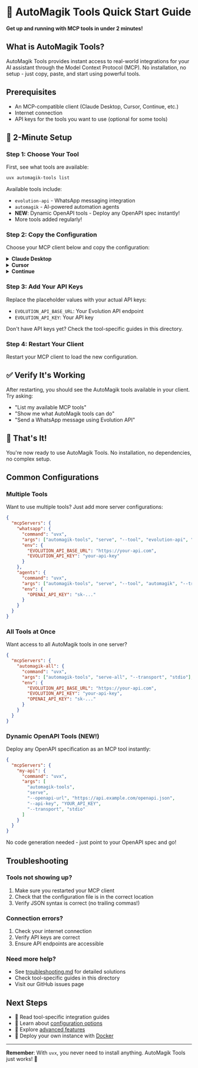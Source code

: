 # 🚀 AutoMagik Tools Quick Start Guide

**Get up and running with MCP tools in under 2 minutes!**

## What is AutoMagik Tools?

AutoMagik Tools provides instant access to real-world integrations for your AI assistant through the Model Context Protocol (MCP). No installation, no setup - just copy, paste, and start using powerful tools.

## Prerequisites

- An MCP-compatible client (Claude Desktop, Cursor, Continue, etc.)
- Internet connection
- API keys for the tools you want to use (optional for some tools)

## 🎯 2-Minute Setup

### Step 1: Choose Your Tool

First, see what tools are available:

```bash
uvx automagik-tools list
```

Available tools include:
- `evolution-api` - WhatsApp messaging integration
- `automagik` - AI-powered automation agents
- **NEW**: Dynamic OpenAPI tools - Deploy any OpenAPI spec instantly!
- More tools added regularly!

### Step 2: Copy the Configuration

Choose your MCP client below and copy the configuration:

<details>
<summary><b>Claude Desktop</b></summary>

Add to your Claude Desktop config file:
- **macOS**: `~/Library/Application Support/Claude/claude_desktop_config.json`
- **Windows**: `%APPDATA%\Claude\claude_desktop_config.json`

```json
{
  "mcpServers": {
    "automagik": {
      "command": "uvx",
      "args": ["automagik-tools", "serve", "--tool", "evolution-api", "--transport", "stdio"],
      "env": {
        "EVOLUTION_API_BASE_URL": "https://your-api.com",
        "EVOLUTION_API_KEY": "your-api-key"
      }
    }
  }
}
```

</details>

<details>
<summary><b>Cursor</b></summary>

Add to your Cursor settings:

```json
{
  "mcp": {
    "servers": {
      "automagik": {
        "command": "uvx",
        "args": ["automagik-tools", "serve", "--tool", "evolution-api", "--transport", "stdio"]
      }
    }
  }
}
```

</details>

<details>
<summary><b>Continue</b></summary>

Add to your Continue configuration:

```json
{
  "mcpServers": [
    {
      "name": "automagik",
      "command": "uvx",
      "args": ["automagik-tools", "serve", "--tool", "evolution-api", "--transport", "stdio"]
    }
  ]
}
```

</details>

### Step 3: Add Your API Keys

Replace the placeholder values with your actual API keys:
- `EVOLUTION_API_BASE_URL`: Your Evolution API endpoint
- `EVOLUTION_API_KEY`: Your API key

Don't have API keys yet? Check the tool-specific guides in this directory.

### Step 4: Restart Your Client

Restart your MCP client to load the new configuration.

## ✅ Verify It's Working

After restarting, you should see the AutoMagik tools available in your client. Try asking:

- "List my available MCP tools"
- "Show me what AutoMagik tools can do"
- "Send a WhatsApp message using Evolution API"

## 🎉 That's It!

You're now ready to use AutoMagik Tools. No installation, no dependencies, no complex setup.

## Common Configurations

### Multiple Tools

Want to use multiple tools? Just add more server configurations:

```json
{
  "mcpServers": {
    "whatsapp": {
      "command": "uvx",
      "args": ["automagik-tools", "serve", "--tool", "evolution-api", "--transport", "stdio"],
      "env": {
        "EVOLUTION_API_BASE_URL": "https://your-api.com",
        "EVOLUTION_API_KEY": "your-api-key"
      }
    },
    "agents": {
      "command": "uvx",
      "args": ["automagik-tools", "serve", "--tool", "automagik", "--transport", "stdio"],
      "env": {
        "OPENAI_API_KEY": "sk-..."
      }
    }
  }
}
```

### All Tools at Once

Want access to all AutoMagik tools in one server?

```json
{
  "mcpServers": {
    "automagik-all": {
      "command": "uvx",
      "args": ["automagik-tools", "serve-all", "--transport", "stdio"],
      "env": {
        "EVOLUTION_API_BASE_URL": "https://your-api.com",
        "EVOLUTION_API_KEY": "your-api-key",
        "OPENAI_API_KEY": "sk-..."
      }
    }
  }
}
```

### Dynamic OpenAPI Tools (NEW!)

Deploy any OpenAPI specification as an MCP tool instantly:

```json
{
  "mcpServers": {
    "my-api": {
      "command": "uvx",
      "args": [
        "automagik-tools", 
        "serve", 
        "--openapi-url", "https://api.example.com/openapi.json",
        "--api-key", "YOUR_API_KEY",
        "--transport", "stdio"
      ]
    }
  }
}
```

No code generation needed - just point to your OpenAPI spec and go!

## Troubleshooting

### Tools not showing up?
1. Make sure you restarted your MCP client
2. Check that the configuration file is in the correct location
3. Verify JSON syntax is correct (no trailing commas!)

### Connection errors?
1. Check your internet connection
2. Verify API keys are correct
3. Ensure API endpoints are accessible

### Need more help?
- See [troubleshooting.md](troubleshooting.md) for detailed solutions
- Check tool-specific guides in this directory
- Visit our GitHub issues page

## Next Steps

- 📖 Read tool-specific integration guides
- 🔧 Learn about [configuration options](configuration-examples.md)
- 🚀 Explore [advanced features](../developers/getting-started.md)
- 🐳 Deploy your own instance with [Docker](../deployment/README.md)

---

**Remember**: With `uvx`, you never need to install anything. AutoMagik Tools just works! 🎉